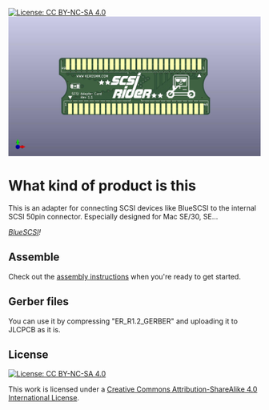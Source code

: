 [![License: CC BY-NC-SA 4.0](https://img.shields.io/badge/License-CC%20BY--NC--SA%204.0-lightgrey.svg)](https://creativecommons.org/licenses/by-nc-sa/4.0/)
![alt](images/ScsiRider_top.jpg)
# What kind of product is this
This is an adapter for connecting SCSI devices like BlueSCSI to the internal SCSI 50pin connector.
Especially designed for Mac SE/30, SE...

*[BlueSCSI](https://github.com/erichelgeson/BlueSCSI)!*

## Assemble

Check out the [assembly instructions](Assembly/README.md) when you're ready to get started.

## Gerber files

You can use it by compressing "ER_R1.2_GERBER" and uploading it to JLCPCB as it is.

## License

[![License: CC BY-NC-SA 4.0](https://img.shields.io/badge/License-CC%20BY--NC--SA%204.0-lightgrey.svg)](https://creativecommons.org/licenses/by-nc-sa/4.0/)

This work is licensed under a
[Creative Commons Attribution-ShareAlike 4.0 International License](https://creativecommons.org/licenses/by-nc-sa/4.0/).
